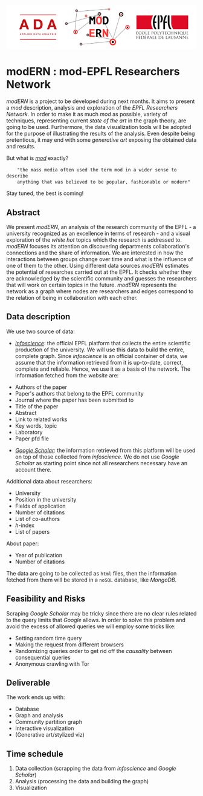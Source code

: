 ![alt text](Images/logo_merge.png "Logo Title Text 1")

# modERN : mod-EPFL Researchers Network

*modERN* is a project to be developed during next months. It aims to present a *mod* description, analysis and exploration of the *EPFL Researchers Network*. In order to make it as much *mod* as possible, variety of techniques, representing current *state of the art* in the graph theory, are going to be used. Furthermore, the data visualization tools will be adopted for the purpose of illustrating the results of the analysis. Even despite being pretentious, it may end with some *generative art* exposing the obtained data and results.

But what is [*mod*](https://en.wikipedia.org/wiki/Mod_(subculture)) exactly?

        "the mass media often used the term mod in a wider sense to describe
        anything that was believed to be popular, fashionable or modern"

Stay tuned, the best is coming!

## Abstract

We present *modERN*, an analysis of the research community of the EPFL - a university recognized as an excellence in terms of research - and a visual exploration of the *white hot* topics which the research is addressed to. *modERN* focuses its attention on discovering departments collaboration's connections and the share of information. We are interested in how the interactions between groups change over time and what is the influence of one of them to the other. Using different data sources *modERN* estimates the potential of researches carried out at the EPFL. It checks whether they are acknowledged by the scientific community and guesses the researchers that will work on certain topics in the future. *modERN* represents the network as a graph where nodes are researchers and edges correspond to the relation of being in collaboration with each other.


## Data description

We use two source of data:

* [*infoscience*](https://infoscience.epfl.ch/collection/Infoscience/Research?ln=en): the official EPFL platform that collects the entire scientific production of the university. We will use this data to build the entire, complete graph. Since *infoscience* is an official container of data, we assume that the information retrieved from it is up-to-date, correct, complete and reliable. Hence, we use it as a basis of the network. The information fetched from the *website* are:
 - Authors of the paper
 - Paper's authors that belong to the EPFL community
 - Journal where the paper has been submitted to
 - Title of the paper
 - Abstract
 - Link to related works
 - Key words, topic
 - Laboratory
 - Paper pfd file

* [*Google Scholar*](https://scholar.google.ch/citations?view_op=view_org&hl=it&org=16539297749990713900): the information retrieved from 
this platform will be used on top of those collected from *infoscience*. We do not use *Google Scholar* as starting point since not all researchers necessary have an account there.

Additional data about researchers:
 - University
 - Position in the university
 - Fields of application
 - Number of citations
 - List of co-authors
 - *h*-index
 - List of papers

About paper:
 - Year of publication
 - Number of citations

The data are going to be collected as `html` files, then the information fetched from them will be stored in a `noSQL` database, like *MongoDB*.


## Feasibility and Risks

Scraping *Google Scholar* may be tricky since there are no clear rules related to the query limits that *Google* allows. In order to solve this problem and avoid the excess of allowed queries we will employ some tricks like:
 - Setting random time query
 - Making the request from different browsers
 - Randomizing queries order to get rid off the *causality* between consequential queries
 - Anonymous crawling with Tor


## Deliverable

The work ends up with:
 - Database
 - Graph and analysis
 - Community partition graph
 - Interactive visualization
 - (Generative art/stylized viz)


## Time schedule

1. Data collection (scrapping the data from *infoscience* and *Google Scholar*)
2. Analysis (processing the data and building the graph)
3. Visualization